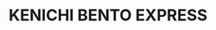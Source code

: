 ---
layout: place
title: "KENICHI BENTO EXPRESS"
permalink: /hawaii/kailua-kona/kenichi-bento-express.html
stateAbbr: HI
stateName: Hawaii
cityName: Kailua-Kona
seo:
  name: "KENICHI BENTO EXPRESS"
  type: Restaurant
  links: null
description: "KENICHI BENTO EXPRESS serves delicious sushi in Kailua-Kona, Hawaii. Try fresh Japanese dishes for a great dining experience. "
place_id: ChIJVchNjDEFVHkRdoV3rRvyElk
photos:
  - name: >-
      places/ChIJVchNjDEFVHkRdoV3rRvyElk/photos/AeeoHcLgllIccGx6IqTuTyvx-slzR_bgk_Ypn2izbl5nsd6mRvbEvcYJ5HeI51sQoc__CGShKfy1OiGyWS2BITMiS_ks3uLPEM4dL4TFnp0Q1aj65S5nDKu-lRzZhtGZiE7y6ZaoIikNr4880v4wyRmRcxz_OSRyoTHRFzyU5zAZPyphV53tYyUAfYKINMIRS6IUkKpMNLoAaxuRlwrxnMh1jJEvT1eYaFAyz2xqWLbOSS25EfFa4R1eLdAhQzucz0XO9UJT4CXyHnCI1nvUe2UPWaEkZwBK6Rb1Cy-mTLPUuGE
    widthPx: 676
    heightPx: 676
    authorAttributions:
      - displayName: Kenichi bento box
        uri: https://maps.google.com/maps/contrib/116656233190826037524
        photoUri: >-
          https://lh3.googleusercontent.com/a-/ALV-UjUe81GYuZVyuCxFpCHZftU-RKVdGyMy4wWYW__Bd5VnlcdqYQ=s100-p-k-no-mo
    flagContentUri: >-
      https://www.google.com/local/imagery/report/?cb_client=maps_api_places.places_api&image_key=!1e10!2sAF1QipPpp_LjEwqO9KBvw5kjhU77Ae_MY3bhO424HxE&hl=en-US
    googleMapsUri: >-
      https://www.google.com/maps/place//data=!3m4!1e2!3m2!1sAF1QipPpp_LjEwqO9KBvw5kjhU77Ae_MY3bhO424HxE!2e10!4m2!3m1!1s0x795405318c4dc855:0x5912f21bad778576
  - name: >-
      places/ChIJVchNjDEFVHkRdoV3rRvyElk/photos/AeeoHcKoR48PjO0nKYkBqHE8aIOUeSa0t7ogb44cJ0Z1snKWIYUTKWCTiAb2ROGj53VeKvBW_BlzexitVCdyJTZ-eRujWfPe4jaVMrH6EQF4KbMPE9uoddvfTWCwj-5Gs60lZp8X1VJ-vDn14OjkhNPgjupn92Osz5mX9LyADQcrzTPQshVMdFBJ5W24RjTaOKZFIGXjXs16ZvXL2nrAzA3tepPZJyDS-4d1V55Ou3LJUGCVeC5tJ-esVzie1bI3wDrwJHcHwqm3QhSxJOnB25a99ZV9Qd040wh1j4Hs754gc2I
    widthPx: 3024
    heightPx: 4032
    authorAttributions:
      - displayName: Kenichi bento box
        uri: https://maps.google.com/maps/contrib/116656233190826037524
        photoUri: >-
          https://lh3.googleusercontent.com/a-/ALV-UjUe81GYuZVyuCxFpCHZftU-RKVdGyMy4wWYW__Bd5VnlcdqYQ=s100-p-k-no-mo
    flagContentUri: >-
      https://www.google.com/local/imagery/report/?cb_client=maps_api_places.places_api&image_key=!1e10!2sAF1QipNTjqrfNahEuhBV0Nz72Pqthv6OyV__puo-v0g&hl=en-US
    googleMapsUri: >-
      https://www.google.com/maps/place//data=!3m4!1e2!3m2!1sAF1QipNTjqrfNahEuhBV0Nz72Pqthv6OyV__puo-v0g!2e10!4m2!3m1!1s0x795405318c4dc855:0x5912f21bad778576
  - name: >-
      places/ChIJVchNjDEFVHkRdoV3rRvyElk/photos/AeeoHcJsEUY75AlBbti2Wezp5nv1koCn02f0w3ogmCMPZGGZmGDog5_m6VZJEt3NMUPsT568veMDUlfxXiQ8YkbZ9jEqMweWMziZoHeNwfoDITmfK_aJcICD3K_i6AOnEZ2DUYsrQcBsjFq2xKn3APe5B1fLsVGOiiGntZUfnm3uhA4Cnyt60IKGVw9L9ndXZK-PtN4XBG_4Q2owF37t_eugUMwi2Ws2xYsoEtxy4mdatmRcRvsXJRFgCTsmoa5WxRuAE1996qHTUSyWR69E1plGos0WFJ8HHvUKdkx9hbm-uJw
    widthPx: 3024
    heightPx: 4032
    authorAttributions:
      - displayName: Kenichi bento box
        uri: https://maps.google.com/maps/contrib/116656233190826037524
        photoUri: >-
          https://lh3.googleusercontent.com/a-/ALV-UjUe81GYuZVyuCxFpCHZftU-RKVdGyMy4wWYW__Bd5VnlcdqYQ=s100-p-k-no-mo
    flagContentUri: >-
      https://www.google.com/local/imagery/report/?cb_client=maps_api_places.places_api&image_key=!1e10!2sAF1QipOHaQe62AkKcM0Mz_u4QWETu92s9nc7snZPE-M&hl=en-US
    googleMapsUri: >-
      https://www.google.com/maps/place//data=!3m4!1e2!3m2!1sAF1QipOHaQe62AkKcM0Mz_u4QWETu92s9nc7snZPE-M!2e10!4m2!3m1!1s0x795405318c4dc855:0x5912f21bad778576
  - name: >-
      places/ChIJVchNjDEFVHkRdoV3rRvyElk/photos/AeeoHcJJdLCsJtng4hOc7Vpus3_xqWewQ8MEGcsEzgr-qiIOP0bzXrMjXGdTTh9B49vBI-HHnK5tiVgTTiF0-hNII9S0Cv9Ygj6GziyZH3HT2AOfoL2EXnalhp6g6w9P9Xzrr0YHGmO4OIJqLL3z_1S2TQkaxDYbeUe6PV3W72nIv35Fjmqw0RALonZ4WR5rKSST5akH3mJ6lg4io17Bxaz7Pob-IL28foxj5pBT6vG2gUXprQvmwB9u0f5A6xigGRUa3AJRXmrBAhDWVgX1aMCB-2NbeJXb-dOmGNvGyo4B2rA
    widthPx: 750
    heightPx: 1000
    authorAttributions:
      - displayName: Kenichi bento box
        uri: https://maps.google.com/maps/contrib/116656233190826037524
        photoUri: >-
          https://lh3.googleusercontent.com/a-/ALV-UjUe81GYuZVyuCxFpCHZftU-RKVdGyMy4wWYW__Bd5VnlcdqYQ=s100-p-k-no-mo
    flagContentUri: >-
      https://www.google.com/local/imagery/report/?cb_client=maps_api_places.places_api&image_key=!1e10!2sAF1QipNLwYqRf5UjPtRWIGX9UZmJPlOePAmUeQB7iiE&hl=en-US
    googleMapsUri: >-
      https://www.google.com/maps/place//data=!3m4!1e2!3m2!1sAF1QipNLwYqRf5UjPtRWIGX9UZmJPlOePAmUeQB7iiE!2e10!4m2!3m1!1s0x795405318c4dc855:0x5912f21bad778576
  - name: >-
      places/ChIJVchNjDEFVHkRdoV3rRvyElk/photos/AeeoHcLWJieoe-7qQV1oF6UmAYYrzgL_dQ3rw2o_GmBQxAkIdQyHxjVLUsoh1KvR0DB4pbhhTw3nZcDI0wzWTzvb8RbByDr_mrYkqz6l16bg1BaKT9Nkkui8u0bJb2GOpziJWSZIU6XNfY8TMz8_OXvM648g47yXOGMVpaL2U1ueoI2otluJjyoIXgK19uc0bOn0e8lfETZgXtqbR5HDasYEpCefcDNxYmar5n3FKxCSiaEJyzHjS9d-F9-5_VRUySUO3vkjudlJBRo7Pl4BMmelHHRQEllhwNEO1j8KM6fwKmc
    widthPx: 3024
    heightPx: 4032
    authorAttributions:
      - displayName: Kenichi bento box
        uri: https://maps.google.com/maps/contrib/116656233190826037524
        photoUri: >-
          https://lh3.googleusercontent.com/a-/ALV-UjUe81GYuZVyuCxFpCHZftU-RKVdGyMy4wWYW__Bd5VnlcdqYQ=s100-p-k-no-mo
    flagContentUri: >-
      https://www.google.com/local/imagery/report/?cb_client=maps_api_places.places_api&image_key=!1e10!2sAF1QipNKKyzMZ5Pm8z5yxuLFAO90cjTA-eGay0mVphk&hl=en-US
    googleMapsUri: >-
      https://www.google.com/maps/place//data=!3m4!1e2!3m2!1sAF1QipNKKyzMZ5Pm8z5yxuLFAO90cjTA-eGay0mVphk!2e10!4m2!3m1!1s0x795405318c4dc855:0x5912f21bad778576
  - name: >-
      places/ChIJVchNjDEFVHkRdoV3rRvyElk/photos/AeeoHcLo35u_IHN6L6k9aTFgG8BENL-oCLO5_RRRYmwyUjdaH1ZL3Un1z580h2lLdgQluJh9hayzcybfVTGh2zzNXuVdAz6Aq8ipNNjJ-s9_ruCMg48-VcwBT6imRBJK8XFrijB_UBwlzVNm7q2XBT3pCpxuVtg7TIBAnPUIJGVpCQShZYnq-y9QhERsEbK3o89nN4kUP9dVRP9dU8xLktcfY-h1EvjlCfr_SKJaZkghQwEtwcDnTWl4E8iF-1BumLsvV2x52Qr0mikFBZQu04YT0iE6uLsslsqB0_DH9urGoIY
    widthPx: 1280
    heightPx: 1237
    authorAttributions:
      - displayName: Kenichi bento box
        uri: https://maps.google.com/maps/contrib/116656233190826037524
        photoUri: >-
          https://lh3.googleusercontent.com/a-/ALV-UjUe81GYuZVyuCxFpCHZftU-RKVdGyMy4wWYW__Bd5VnlcdqYQ=s100-p-k-no-mo
    flagContentUri: >-
      https://www.google.com/local/imagery/report/?cb_client=maps_api_places.places_api&image_key=!1e10!2sAF1QipMKV6vmgQwouDFmnwgNoSqWOsOgwlVYqCECLM8&hl=en-US
    googleMapsUri: >-
      https://www.google.com/maps/place//data=!3m4!1e2!3m2!1sAF1QipMKV6vmgQwouDFmnwgNoSqWOsOgwlVYqCECLM8!2e10!4m2!3m1!1s0x795405318c4dc855:0x5912f21bad778576
  - name: >-
      places/ChIJVchNjDEFVHkRdoV3rRvyElk/photos/AeeoHcKJUV5dfLXixGTEB4h5kfNLBeERNMRO8a_kuQILnLoCBSQecjoXeCKJHt5AeqcNr_u16n4ZFNZEPeJIPLjflskty9XlFie9qmMbUH3am9Aa5EJVI7VJ1QYYvFtjnaJo8tbdqnTt57lkAv6HbxvnRahIhR56o_e7rHfwQ29tP73Ns2ThwhG4qhy9eQTBmR8KfOYmQOheBle_pD8U9OOUoDCRxIcvUe0g1qk7yF7-nUPQuScJLO1caGmKj-45YLlbHjOdbfq_ZhKNCLXCPho-U6dQCHyPDxcAQ0_PjTUhHWU
    widthPx: 1173
    heightPx: 1102
    authorAttributions:
      - displayName: Kenichi bento box
        uri: https://maps.google.com/maps/contrib/116656233190826037524
        photoUri: >-
          https://lh3.googleusercontent.com/a-/ALV-UjUe81GYuZVyuCxFpCHZftU-RKVdGyMy4wWYW__Bd5VnlcdqYQ=s100-p-k-no-mo
    flagContentUri: >-
      https://www.google.com/local/imagery/report/?cb_client=maps_api_places.places_api&image_key=!1e10!2sAF1QipMKzM-HME9Ea8-QqxMgBXaH_SDQWphYelBeTxI&hl=en-US
    googleMapsUri: >-
      https://www.google.com/maps/place//data=!3m4!1e2!3m2!1sAF1QipMKzM-HME9Ea8-QqxMgBXaH_SDQWphYelBeTxI!2e10!4m2!3m1!1s0x795405318c4dc855:0x5912f21bad778576
  - name: >-
      places/ChIJVchNjDEFVHkRdoV3rRvyElk/photos/AeeoHcJWp3AudLa1AV35JYPMt1xxDiqywdA2ENVq-jDfXubPEqjs67yDkB2aRNDImJrZ3Zyx1lC_5MscfkHoueSOdLYAeeI1T66ElboVjwWucrUHA_EXpc7jfazgTLOM1YHDXkKWH_XFtU4tyYtHiDKmpqFc2BhTZOCvpGgZo3iRI8bfJk0YO4p6TxCO1FvV91BF8OhZthAxbW3F6ZXwSjXD4KN91AlC_PNk-i22mdQPKOybxyw3s68S8DNG_FneDXG8_niOrvmRyQJtMWf1aJcUocvc0vOOpb-_kYzURc0gGcc
    widthPx: 3024
    heightPx: 4032
    authorAttributions:
      - displayName: Kenichi bento box
        uri: https://maps.google.com/maps/contrib/116656233190826037524
        photoUri: >-
          https://lh3.googleusercontent.com/a-/ALV-UjUe81GYuZVyuCxFpCHZftU-RKVdGyMy4wWYW__Bd5VnlcdqYQ=s100-p-k-no-mo
    flagContentUri: >-
      https://www.google.com/local/imagery/report/?cb_client=maps_api_places.places_api&image_key=!1e10!2sAF1QipOgcJOcHxpzCn-544kv4aF95EQ4zuzJ-ZIB6Us&hl=en-US
    googleMapsUri: >-
      https://www.google.com/maps/place//data=!3m4!1e2!3m2!1sAF1QipOgcJOcHxpzCn-544kv4aF95EQ4zuzJ-ZIB6Us!2e10!4m2!3m1!1s0x795405318c4dc855:0x5912f21bad778576
  - name: >-
      places/ChIJVchNjDEFVHkRdoV3rRvyElk/photos/AeeoHcKBqtZhe_kDrAZwPhXzuKggLK9gI4FeEr1tLHDpukGOGLyMDi65ys0ite4ebJ58ft86uIlvd9sGE_qDA2pvnTI4Z66X8WBCjdoY3pFoQH3vO73tkp3_zNDUF498dNYLn-4Qo6GRDcjKqUzlGkxUptX7lGOgy6dmyX9RBJZZkIhXg7OW1E4cfXWRmXzDjIw8xBorMbGhh7nPH0ZUQdtXV82p0MxbEIC4QzTiVwB74rGu-762PCTajfvxe7QQJlZwkCqKvzhndxdM2xp8c5F0C8tj2f_Z5hEmQWsYIdl1J2s
    widthPx: 750
    heightPx: 1000
    authorAttributions:
      - displayName: Kenichi bento box
        uri: https://maps.google.com/maps/contrib/116656233190826037524
        photoUri: >-
          https://lh3.googleusercontent.com/a-/ALV-UjUe81GYuZVyuCxFpCHZftU-RKVdGyMy4wWYW__Bd5VnlcdqYQ=s100-p-k-no-mo
    flagContentUri: >-
      https://www.google.com/local/imagery/report/?cb_client=maps_api_places.places_api&image_key=!1e10!2sAF1QipP3DWmRQA3WrrgRqAKGV8WZDzsqF4ihhXmkJiE&hl=en-US
    googleMapsUri: >-
      https://www.google.com/maps/place//data=!3m4!1e2!3m2!1sAF1QipP3DWmRQA3WrrgRqAKGV8WZDzsqF4ihhXmkJiE!2e10!4m2!3m1!1s0x795405318c4dc855:0x5912f21bad778576
  - name: >-
      places/ChIJVchNjDEFVHkRdoV3rRvyElk/photos/AeeoHcK4hAfOtYrl1gR71E0C9ProcruSjoaaUyfKG21Ox_Nm_aS1yAljYzZhUeVsjAL2IiMci8AZArM7WD9uXVEEBS6U2EnqQsPjvRv6eDoUUZhaNc0fWTRvgD2thoyyvK9yjg9HyHh6Fp9OwUJcvD8w_5A3mnBAwEZHb8rsiEf6h4dZGzdw252ezMgM4H-TMKHtq_zQpLB3sMAUsMqlik9Skxo6IfqH7ipw--X7Nffs8iz2DQCWHh9wFetJanKlhpDs1h8zZxxsxGQThsmdshyvcMmtsaT-2X-Uc33hsyH3ZPI
    widthPx: 1350
    heightPx: 1500
    authorAttributions:
      - displayName: Kenichi bento box
        uri: https://maps.google.com/maps/contrib/116656233190826037524
        photoUri: >-
          https://lh3.googleusercontent.com/a-/ALV-UjUe81GYuZVyuCxFpCHZftU-RKVdGyMy4wWYW__Bd5VnlcdqYQ=s100-p-k-no-mo
    flagContentUri: >-
      https://www.google.com/local/imagery/report/?cb_client=maps_api_places.places_api&image_key=!1e10!2sAF1QipMow6Ffw5NE7RoxCQg8wXAa7Yr_DiKVjYd4VnI&hl=en-US
    googleMapsUri: >-
      https://www.google.com/maps/place//data=!3m4!1e2!3m2!1sAF1QipMow6Ffw5NE7RoxCQg8wXAa7Yr_DiKVjYd4VnI!2e10!4m2!3m1!1s0x795405318c4dc855:0x5912f21bad778576
address: 78-6831 Ali‘i Dr, Kailua-Kona, HI 96740, USA
street: 78-6831 Ali‘i Dr
city: Kailua-Kona
state: HI
zip: '96740'
country: USA
neighborhood: null
latitude: '19.570883'
longitude: '-155.962195'
accessibility_options:
  wheelchairAccessibleParking: true
  wheelchairAccessibleEntrance: true
business_status: OPERATIONAL
name: KENICHI BENTO EXPRESS
google_maps_links:
  directionsUri: >-
    https://www.google.com/maps/dir//''/data=!4m7!4m6!1m1!4e2!1m2!1m1!1s0x795405318c4dc855:0x5912f21bad778576!3e0
  placeUri: https://maps.google.com/?cid=6418458619644708214
  writeAReviewUri: >-
    https://www.google.com/maps/place//data=!4m3!3m2!1s0x795405318c4dc855:0x5912f21bad778576!12e1
  reviewsUri: >-
    https://www.google.com/maps/place//data=!4m4!3m3!1s0x795405318c4dc855:0x5912f21bad778576!9m1!1b1
  photosUri: >-
    https://www.google.com/maps/place//data=!4m3!3m2!1s0x795405318c4dc855:0x5912f21bad778576!10e5
primary_type: Restaurant
opening_hours:
  regular: null
  current: null
secondary_opening_hours:
  regular:
    weekdayDescriptions: null
    type: null
  current:
    weekdayDescriptions: null
    type: null
phone: null
price_level: null
price_range: null
rating: null
rating_count: 0
website: null
reviews: null
parking_options: null
payment_options: null
allow_dogs: null
curbside_pickup: null
delivery: null
dine_in: null
good_for_children: null
good_for_groups: null
good_for_sports: null
live_music: null
menu_for_children: null
outdoor_seating: null
reservable: null
restroom: null
serves_beer: null
serves_breakfast: null
serves_brunch: null
serves_cocktails: null
serves_coffee: null
serves_dinner: null
serves_dessert: null
serves_lunch: null
serves_vegetarian_food: null
serves_wine: null
takeout: null
summary: null

---